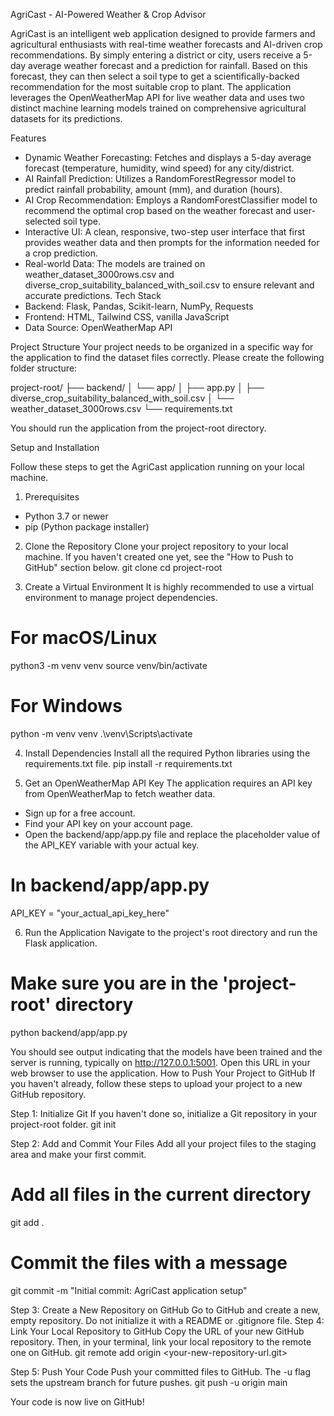 AgriCast - AI-Powered Weather & Crop Advisor

AgriCast is an intelligent web application designed to provide farmers and agricultural enthusiasts with real-time weather forecasts and AI-driven crop recommendations. By simply entering a district or city, users receive a 5-day average weather forecast and a prediction for rainfall. Based on this forecast, they can then select a soil type to get a scientifically-backed recommendation for the most suitable crop to plant.
The application leverages the OpenWeatherMap API for live weather data and uses two distinct machine learning models trained on comprehensive agricultural datasets for its predictions.

Features
* Dynamic Weather Forecasting: Fetches and displays a 5-day average forecast (temperature, humidity, wind speed) for any city/district.
* AI Rainfall Prediction: Utilizes a RandomForestRegressor model to predict rainfall probability, amount (mm), and duration (hours).
* AI Crop Recommendation: Employs a RandomForestClassifier model to recommend the optimal crop based on the weather forecast and user-selected soil type.
* Interactive UI: A clean, responsive, two-step user interface that first provides weather data and then prompts for the information needed for a crop prediction.
* Real-world Data: The models are trained on weather_dataset_3000rows.csv and diverse_crop_suitability_balanced_with_soil.csv to ensure relevant and accurate predictions.
Tech Stack
* Backend: Flask, Pandas, Scikit-learn, NumPy, Requests
* Frontend: HTML, Tailwind CSS, vanilla JavaScript
* Data Source: OpenWeatherMap API
  
Project Structure
Your project needs to be organized in a specific way for the application to find the dataset files correctly. Please create the following folder structure:

project-root/
├── backend/
│   └── app/
│       ├── app.py
│       ├── diverse_crop_suitability_balanced_with_soil.csv
│       └── weather_dataset_3000rows.csv
└── requirements.txt

You should run the application from the project-root directory.

Setup and Installation

Follow these steps to get the AgriCast application running on your local machine.
1. Prerequisites
* Python 3.7 or newer
* pip (Python package installer)
2. Clone the Repository
Clone your project repository to your local machine. If you haven't created one yet, see the "How to Push to GitHub" section below.
git clone <your-repository-url>
cd project-root

3. Create a Virtual Environment
It is highly recommended to use a virtual environment to manage project dependencies.
# For macOS/Linux
python3 -m venv venv
source venv/bin/activate

# For Windows
python -m venv venv
.\venv\Scripts\activate

4. Install Dependencies
Install all the required Python libraries using the requirements.txt file.
pip install -r requirements.txt

5. Get an OpenWeatherMap API Key
The application requires an API key from OpenWeatherMap to fetch weather data.
* Sign up for a free account.
* Find your API key on your account page.
* Open the backend/app/app.py file and replace the placeholder value of the API_KEY variable with your actual key.
# In backend/app/app.py
API_KEY = "your_actual_api_key_here" 

6. Run the Application
Navigate to the project's root directory and run the Flask application.
# Make sure you are in the 'project-root' directory
python backend/app/app.py

You should see output indicating that the models have been trained and the server is running, typically on http://127.0.0.1:5001. Open this URL in your web browser to use the application.
How to Push Your Project to GitHub
If you haven't already, follow these steps to upload your project to a new GitHub repository.

Step 1: Initialize Git
If you haven't done so, initialize a Git repository in your project-root folder.
git init

Step 2: Add and Commit Your Files
Add all your project files to the staging area and make your first commit.
# Add all files in the current directory
git add .

# Commit the files with a message
git commit -m "Initial commit: AgriCast application setup"

Step 3: Create a New Repository on GitHub
Go to GitHub and create a new, empty repository. Do not initialize it with a README or .gitignore file.
Step 4: Link Your Local Repository to GitHub
Copy the URL of your new GitHub repository. Then, in your terminal, link your local repository to the remote one on GitHub.
git remote add origin <your-new-repository-url.git>

Step 5: Push Your Code
Push your committed files to GitHub. The -u flag sets the upstream branch for future pushes.
git push -u origin main

Your code is now live on GitHub!
